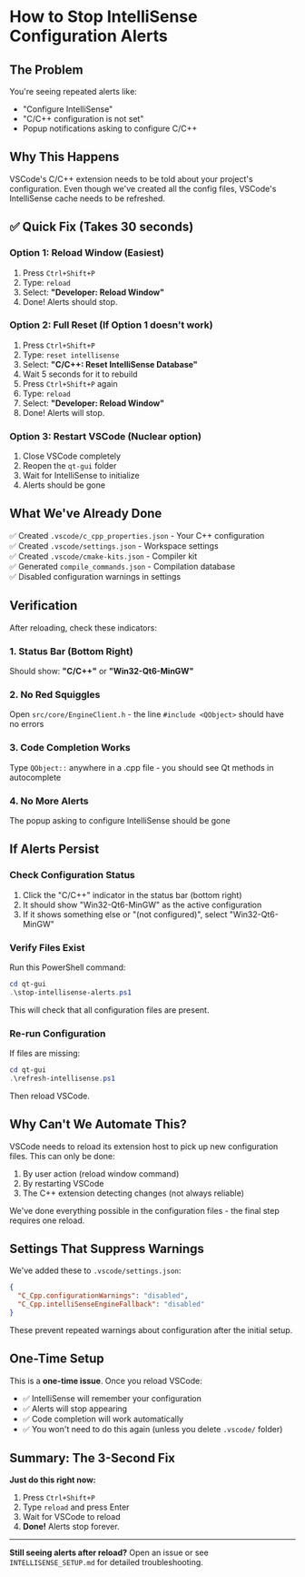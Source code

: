 # How to Stop IntelliSense Configuration Alerts

## The Problem
You're seeing repeated alerts like:
- "Configure IntelliSense"
- "C/C++ configuration is not set"
- Popup notifications asking to configure C/C++

## Why This Happens
VSCode's C/C++ extension needs to be told about your project's configuration. Even though we've created all the config files, VSCode's IntelliSense cache needs to be refreshed.

## ✅ Quick Fix (Takes 30 seconds)

### Option 1: Reload Window (Easiest)
1. Press `Ctrl+Shift+P`
2. Type: `reload`
3. Select: **"Developer: Reload Window"**
4. Done! Alerts should stop.

### Option 2: Full Reset (If Option 1 doesn't work)
1. Press `Ctrl+Shift+P`
2. Type: `reset intellisense`
3. Select: **"C/C++: Reset IntelliSense Database"**
4. Wait 5 seconds for it to rebuild
5. Press `Ctrl+Shift+P` again
6. Type: `reload`
7. Select: **"Developer: Reload Window"**
8. Done! Alerts will stop.

### Option 3: Restart VSCode (Nuclear option)
1. Close VSCode completely
2. Reopen the `qt-gui` folder
3. Wait for IntelliSense to initialize
4. Alerts should be gone

## What We've Already Done

✅ Created `.vscode/c_cpp_properties.json` - Your C++ configuration  
✅ Created `.vscode/settings.json` - Workspace settings  
✅ Created `.vscode/cmake-kits.json` - Compiler kit  
✅ Generated `compile_commands.json` - Compilation database  
✅ Disabled configuration warnings in settings  

## Verification

After reloading, check these indicators:

### 1. Status Bar (Bottom Right)
Should show: **"C/C++"** or **"Win32-Qt6-MinGW"**

### 2. No Red Squiggles
Open `src/core/EngineClient.h` - the line `#include <QObject>` should have no errors

### 3. Code Completion Works
Type `QObject::` anywhere in a .cpp file - you should see Qt methods in autocomplete

### 4. No More Alerts
The popup asking to configure IntelliSense should be gone

## If Alerts Persist

### Check Configuration Status
1. Click the "C/C++" indicator in the status bar (bottom right)
2. It should show "Win32-Qt6-MinGW" as the active configuration
3. If it shows something else or "(not configured)", select "Win32-Qt6-MinGW"

### Verify Files Exist
Run this PowerShell command:
```powershell
cd qt-gui
.\stop-intellisense-alerts.ps1
```

This will check that all configuration files are present.

### Re-run Configuration
If files are missing:
```powershell
cd qt-gui
.\refresh-intellisense.ps1
```

Then reload VSCode.

## Why Can't We Automate This?

VSCode needs to reload its extension host to pick up new configuration files. This can only be done:
1. By user action (reload window command)
2. By restarting VSCode
3. The C++ extension detecting changes (not always reliable)

We've done everything possible in the configuration files - the final step requires one reload.

## Settings That Suppress Warnings

We've added these to `.vscode/settings.json`:

```json
{
  "C_Cpp.configurationWarnings": "disabled",
  "C_Cpp.intelliSenseEngineFallback": "disabled"
}
```

These prevent repeated warnings about configuration after the initial setup.

## One-Time Setup

This is a **one-time issue**. Once you reload VSCode:
- ✅ IntelliSense will remember your configuration
- ✅ Alerts will stop appearing
- ✅ Code completion will work automatically
- ✅ You won't need to do this again (unless you delete `.vscode/` folder)

## Summary: The 3-Second Fix

**Just do this right now:**

1. Press `Ctrl+Shift+P`
2. Type `reload` and press Enter
3. Wait for VSCode to reload
4. **Done!** Alerts stop forever.

---

**Still seeing alerts after reload?** Open an issue or see `INTELLISENSE_SETUP.md` for detailed troubleshooting.

